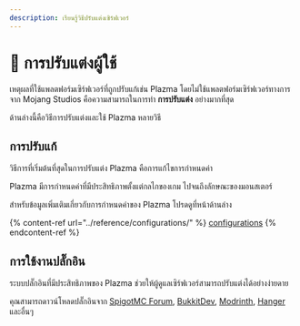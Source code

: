 ```yaml
---
description: เรียนรู้วิธีปรับแต่งเซิร์ฟเวอร์
---
```


# 🎨 การปรับแต่งผู้ใช้

เหตุผลที่ใช้แพลตฟอร์มเซิร์ฟเวอร์ที่ถูกปรับแก้เช่น Plazma โดยไม่ใช้แพลตฟอร์มเซิร์ฟเวอร์ทางการจาก Mojang Studios คือความสามารถในการทำ **การปรับแต่ง** อย่างมากที่สุด

ด้านล่างนี้คือวิธีการปรับแต่งและใช้ Plazma หลายวิธี

## การปรับแก้ <a href="#id-1" id="id-1"></a>

วิธีการที่เริ่มต้นที่สุดในการปรับแต่ง Plazma คือการแก้ไขการกำหนดค่า

Plazma มีการกำหนดค่าที่มีประสิทธิภาพตั้งแต่กลไกของเกม ไปจนถึงลักษณะของมอนสเตอร์

สำหรับข้อมูลเพิ่มเติมเกี่ยวกับการกำหนดค่าของ Plazma โปรดดูที่หน้าด้านล่าง

{% content-ref url="../reference/configurations/" %}
[configurations](../reference/configurations/)
{% endcontent-ref %}

## การใช้งานปลั๊กอิน <a href="#id-2" id="id-2"></a>

ระบบปลั๊กอินที่มีประสิทธิภาพของ Plazma ช่วยให้ผู้ดูแลเซิร์ฟเวอร์สามารถปรับแต่งได้อย่างง่ายดาย

คุณสามารถดาวน์โหลดปลั๊กอินจาก [SpigotMC Forum](https://www.spigotmc.org/resources/), [BukkitDev](https://dev.bukkit.org/bukkit-plugins), [Modrinth](https://modrinth.com/plugins), [Hanger](https://hangar.papermc.io/) และอื่นๆ

